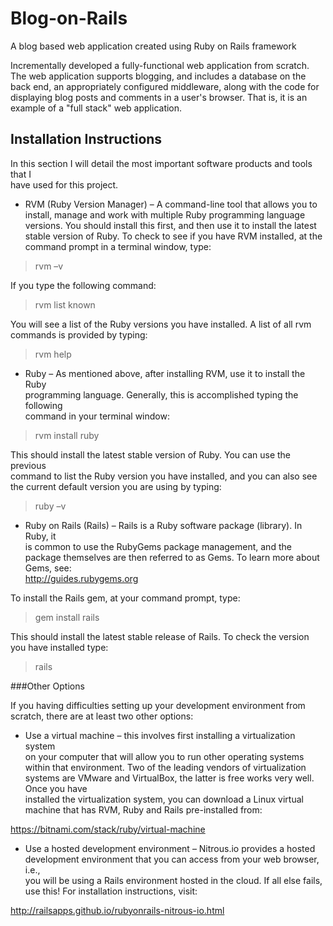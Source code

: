Blog-on-Rails
=============

A blog based web application created using Ruby on Rails framework

Incrementally developed a fully-functional web application from scratch. 
The web application supports blogging, and includes a database on the back end, 
an appropriately configured middleware, 
along with the code for displaying blog posts and comments in a user's browser. 
That is, it is an example of a "full stack" web application.


## Installation Instructions
In	this	section	I	will	detail	the	most	important	software	products	and	tools	that	I	
have used for this project.		

* RVM	(Ruby	Version	Manager)	– A	command-line	tool	that	allows	you	to	
install,	manage	and	work	with	multiple	Ruby	programming	language	
versions.		You	should	install	this	first,	and	then	use	it	to	install	the	latest	
stable	version	of	Ruby.		To	check	to	see	if	you	have	RVM	installed,	at	the	
command	prompt in	a	terminal	window,	type:

> rvm	–v

If	you	type	the	following	command:

> rvm	list	known

You	will	see	a	list	of	the	Ruby	versions	you	have	installed.
A	list	of	all	rvm	commands	is	provided	by	typing:

> rvm	help

* Ruby	– As	mentioned	above,	after	installing	RVM,	use	it	to	install	the	Ruby	
programming	language.		Generally,	this	is	accomplished	typing	the	following	
command	in	your	terminal	window:

> rvm	install	ruby

This should	install	the	latest	stable	version	of	Ruby.		You	can	use	the	previous	
command	to	list	the	Ruby	version	you	have	installed,	and	you	can	also	see	the	
current	default	version	you	are	using	by	typing:

> ruby	–v

* Ruby	on	Rails	(Rails)	– Rails	is	a	Ruby	software package	(library).		In	Ruby,	it	
is	common	to	use	the	RubyGems	package	management,	and	the	package	
themselves	are	then	referred	to	as	Gems.		To	learn	more	about	Gems,	see:	
http://guides.rubygems.org

To	install	the	Rails	gem,	at	your	command	prompt, type:

> gem	install	rails

This	should	install	the	latest	stable	release	of	Rails.		To	check	the	version	you	
have	installed	type:

> rails


###Other	Options

If	you	having	difficulties	setting	up	your	development	environment	from	scratch,
there	are	at	least	two other	options:

* Use	a	virtual	machine – this	involves	first	installing	a	virtualization	system	
on	your	computer	that	will	allow	you	to	run	other	operating	systems	within	that	environment.		Two	of	the	leading	vendors	of	virtualization	systems	are	
VMware	and	VirtualBox,	the	latter	is	free	works	very	well.		Once	you	have	
installed	the	virtualization	system,	you	can	download	a	Linux	virtual	machine	
that	has	RVM,	Ruby	and	Rails	pre-installed	from:

https://bitnami.com/stack/ruby/virtual-machine

* Use	a	hosted	development	environment – Nitrous.io provides	a	hosted	
development	environment	that	you	can	access	from	your	web	browser,	i.e.,	
you	will	be	using	a	Rails	environment	hosted	in	the	cloud.		If	all	else	fails,	use	
this!	For	installation	instructions,	visit:

http://railsapps.github.io/rubyonrails-nitrous-io.html
